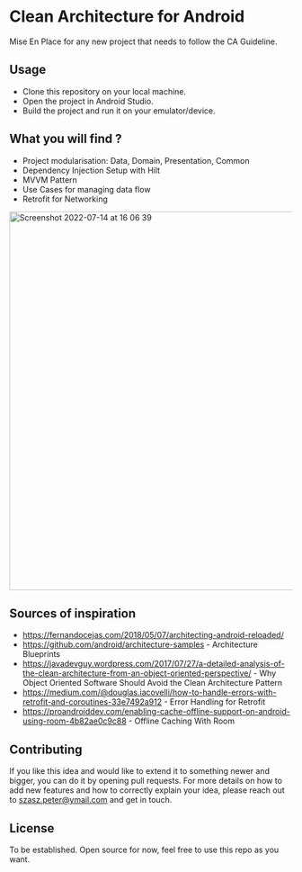 # Clean Architecture for Android
Mise En Place for any new project that needs to follow the CA Guideline.

## Usage
- Clone this repository on your local machine. 
- Open the project in Android Studio. 
- Build the project and run it on your emulator/device.

## What you will find ?
- Project modularisation: Data, Domain, Presentation, Common
- Dependency Injection Setup with Hilt
- MVVM Pattern
- Use Cases for managing data flow
- Retrofit for Networking

<img width="673" alt="Screenshot 2022-07-14 at 16 06 39" src="https://user-images.githubusercontent.com/5732276/179001800-3e4f1361-b94b-429c-9e3d-790ef4479ea6.png">

## Sources of inspiration

- https://fernandocejas.com/2018/05/07/architecting-android-reloaded/
- https://github.com/android/architecture-samples - Architecture Blueprints
- https://javadevguy.wordpress.com/2017/07/27/a-detailed-analysis-of-the-clean-architecture-from-an-object-oriented-perspective/ - Why Object Oriented Software Should Avoid the Clean Architecture Pattern
- https://medium.com/@douglas.iacovelli/how-to-handle-errors-with-retrofit-and-coroutines-33e7492a912 - Error Handling for Retrofit
- https://proandroiddev.com/enabling-cache-offline-support-on-android-using-room-4b82ae0c9c88 - Offline Caching With Room


## Contributing
If you like this idea and would like to extend it to something newer and bigger, you can do it by opening pull requests. For more details on how to add new 
features and how to correctly explain your idea, please reach out to szasz.peter@ymail.com and get in touch.

## License
To be established. Open source for now, feel free to use this repo as you want.
